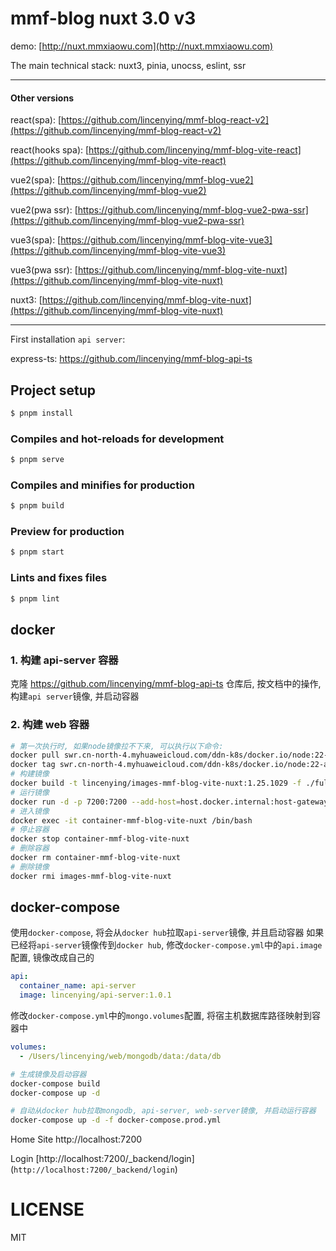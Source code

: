 # mmf-blog nuxt 3.0 v3

demo: [http://nuxt.mmxiaowu.com](http://nuxt.mmxiaowu.com)

The main technical stack: nuxt3, pinia, unocss, eslint, ssr

---

#### Other versions

react(spa): [https://github.com/lincenying/mmf-blog-react-v2](https://github.com/lincenying/mmf-blog-react-v2)

react(hooks spa): [https://github.com/lincenying/mmf-blog-vite-react](https://github.com/lincenying/mmf-blog-vite-react)

vue2(spa): [https://github.com/lincenying/mmf-blog-vue2](https://github.com/lincenying/mmf-blog-vue2)

vue2(pwa ssr): [https://github.com/lincenying/mmf-blog-vue2-pwa-ssr](https://github.com/lincenying/mmf-blog-vue2-pwa-ssr)

vue3(spa): [https://github.com/lincenying/mmf-blog-vite-vue3](https://github.com/lincenying/mmf-blog-vite-vue3)

vue3(pwa ssr): [https://github.com/lincenying/mmf-blog-vite-nuxt](https://github.com/lincenying/mmf-blog-vite-nuxt)

nuxt3: [https://github.com/lincenying/mmf-blog-vite-nuxt](https://github.com/lincenying/mmf-blog-vite-nuxt)

---

First installation `api server`:

express-ts: https://github.com/lincenying/mmf-blog-api-ts

## Project setup

```bash
$ pnpm install
```

### Compiles and hot-reloads for development

```bash
$ pnpm serve
```

### Compiles and minifies for production

```bash
$ pnpm build
```

### Preview for production

```bash
$ pnpm start
```

### Lints and fixes files

```bash
$ pnpm lint
```

## docker

### 1. 构建 api-server 容器

克隆 https://github.com/lincenying/mmf-blog-api-ts 仓库后, 按文档中的操作, 构建`api server`镜像, 并启动容器

### 2. 构建 web 容器

```bash
# 第一次执行时, 如果node镜像拉不下来, 可以执行以下命令:
docker pull swr.cn-north-4.myhuaweicloud.com/ddn-k8s/docker.io/node:22-alpine3.22
docker tag swr.cn-north-4.myhuaweicloud.com/ddn-k8s/docker.io/node:22-alpine3.22 node:22-alpine
# 构建镜像
docker build -t lincenying/images-mmf-blog-vite-nuxt:1.25.1029 -f ./full.Dockerfile .
# 运行镜像
docker run -d -p 7200:7200 --add-host=host.docker.internal:host-gateway --name container-mmf-blog-vite-nuxt lincenying/images-mmf-blog-vite-nuxt:1.25.1029
# 进入镜像
docker exec -it container-mmf-blog-vite-nuxt /bin/bash
# 停止容器
docker stop container-mmf-blog-vite-nuxt
# 删除容器
docker rm container-mmf-blog-vite-nuxt
# 删除镜像
docker rmi images-mmf-blog-vite-nuxt
```

## docker-compose

使用`docker-compose`, 将会从`docker hub`拉取`api-server`镜像, 并且启动容器
如果已经将`api-server`镜像传到`docker hub`, 修改`docker-compose.yml`中的`api.image`配置, 镜像改成自己的

```yaml
api:
  container_name: api-server
  image: lincenying/api-server:1.0.1
```

修改`docker-compose.yml`中的`mongo.volumes`配置, 将宿主机数据库路径映射到容器中

```yaml
volumes:
  - /Users/lincenying/web/mongodb/data:/data/db
```

```bash
# 生成镜像及启动容器
docker-compose build
docker-compose up -d
```

```bash
# 自动从docker hub拉取mongodb, api-server, web-server镜像, 并启动运行容器
docker-compose up -d -f docker-compose.prod.yml
```

Home Site
http://localhost:7200

Login
[http://localhost:7200/_backend/login] (`http://localhost:7200/_backend/login`)

# LICENSE

MIT

